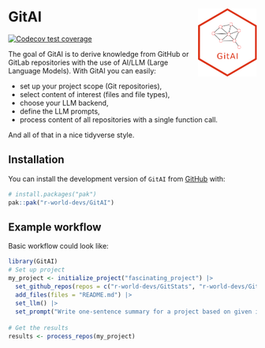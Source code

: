 
<!-- README.md is generated from README.Rmd. Please edit that file -->

# GitAI <img src="man/figures/logo.png" align="right" height="138" style="float:right; height:138px;"/>

<!-- badges: start -->

[![Codecov test
coverage](https://codecov.io/gh/r-world-devs/GitAI/graph/badge.svg)](https://app.codecov.io/gh/r-world-devs/GitAI)
<!-- badges: end -->

The goal of GitAI is to derive knowledge from GitHub or GitLab
repositories with the use of AI/LLM (Large Language Models). With GitAI
you can easily:

- set up your project scope (Git repositories),
- select content of interest (files and file types),
- choose your LLM backend,
- define the LLM prompts,
- process content of all repositories with a single function call.

And all of that in a nice tidyverse style.

## Installation

You can install the development version of `GitAI` from
[GitHub](https://github.com/) with:

``` r
# install.packages("pak")
pak::pak("r-world-devs/GitAI")
```

## Example workflow

Basic workflow could look like:

``` r
library(GitAI)
# Set up project
my_project <- initialize_project("fascinating_project") |>
  set_github_repos(repos = c("r-world-devs/GitStats", "r-world-devs/GitAI", "openpharma/DataFakeR")) |>
  add_files(files = "README.md") |>
  set_llm() |>
  set_prompt("Write one-sentence summary for a project based on given input.")

# Get the results
results <- process_repos(my_project)
```
